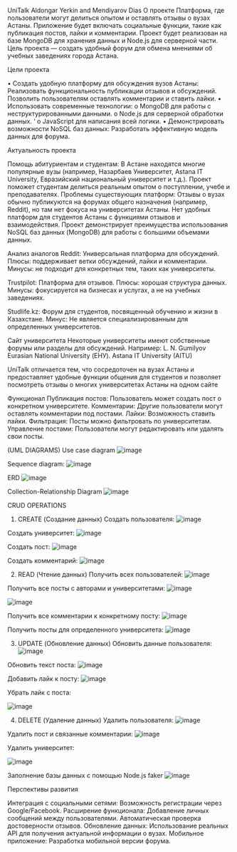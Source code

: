 UniTalk
Aldongar Yerkin and Mendiyarov Dias
О проекте
Платформа, где пользователи могут делиться опытом и оставлять отзывы о вузах Астаны. Приложение будет включать социальные функции, такие как публикация постов, лайки и комментарии. Проект будет реализован на базе MongoDB для хранения данных и Node.js для серверной части. Цель проекта — создать удобный форум для обмена мнениями об учебных заведениях города Астана.

Цели проекта

•	Создать удобную платформу для обсуждения вузов Астаны: 
Реализовать функциональность публикации отзывов и обсуждений. 
Позволить пользователям оставлять комментарии и ставить лайки.
•	Использовать современные технологии: 
o	MongoDB для работы с неструктурированными данными. 
o	Node.js для серверной обработки данных. ‘
o	JavaScript для написания всей логики.
•	Демонстрировать возможности NoSQL баз данных: 
Разработать эффективную модель данных для форума.

Актуальность проекта

Помощь абитуриентам и студентам: 
В Астане находятся многие популярные вузы (например, Назарбаев Университет, Astana IT University, Евразийский национальный университет и т.д.). 
Проект поможет студентам делиться реальным опытом о поступлении, учебе и преподавателях. 
Проблемы существующих платформ: 
Отзывы о вузах обычно публикуются на форумах общего назначения (например, Reddit), но там нет фокуса на университетах Астаны. 
Нет удобных платформ для студентов Астаны с функциями отзывов и взаимодействия. 
Проект демонстрирует преимущества использования NoSQL баз данных (MongoDB) для работы с большими объемами данных.

Анализ аналогов
Reddit: Универсальная платформа для обсуждений. Плюсы: поддерживает ветки обсуждений, лайки и комментарии. Минусы: не подходит для конкретных тем, таких как университеты.

Trustpilot: Платформа для отзывов. Плюсы: хорошая структура данных. Минусы: фокусируется на бизнесах и услугах, а не на учебных заведениях.

Studlife.kz: Форум для студентов, посвященный обучению и жизни в Казахстане. Минус: Не является специализированным для определенных университетов.

Сайт университета Некоторые университеты имеют собственные форумы или разделы для обсуждений. Например: L. N. Gumilyov Eurasian National University (ЕНУ). Astana IT University (AITU)


UniTalk отличается тем, что сосредоточен на вузах Астаны и предоставляет удобные функции общения для студентов и позволяет посмотреть отзывы о многих университетах Астаны на одном сайте




Функционал
Публикация постов: 
Пользователь может создать пост о конкретном университете. 
Комментарии: 
Другие пользователи могут оставлять комментарии под постами. Лайки: Возможность ставить лайки. 
Фильтрация: 
Посты можно фильтровать по университетам. 
Управление постами: 
Пользователи могут редактировать или удалять свои посты.

(UML DIAGRAMS)
Use case diagram
 ![image](https://github.com/user-attachments/assets/c8f5d257-2f79-4f95-964f-2fd6fc525aa4)

Sequence diagram: 
![image](https://github.com/user-attachments/assets/4411d6ee-dadc-49ad-9c8c-c5fb50fe5875)

ERD
 ![image](https://github.com/user-attachments/assets/1d063b03-35c7-4b69-8d7c-016d0f20ccf3)


Collection-Relationship Diagram
 ![image](https://github.com/user-attachments/assets/857fb243-be79-40f3-aa49-1cb6dd1ac7d8)


CRUD OPERATIONS
1. CREATE (Создание данных)
Создать пользователя:
 ![image](https://github.com/user-attachments/assets/80a3ee1d-2cba-43ef-91ae-0cb80800ca0b)

Создать университет:
![image](https://github.com/user-attachments/assets/4c7ae811-4f7b-42a6-9e02-4f3442d74c5c)
 


Создать пост:
 ![image](https://github.com/user-attachments/assets/3777e98d-428b-42a3-9d6c-fc414019a926)

Создать комментарий:
![image](https://github.com/user-attachments/assets/258eed84-63db-4ffe-805c-442b85506cad)

2. READ (Чтение данных)
Получить всех пользователей:
 ![image](https://github.com/user-attachments/assets/15b6df64-9a59-4ab0-b8ec-8a4cc86920ac)

Получить все посты с авторами и университетами:
 ![image](https://github.com/user-attachments/assets/306546c5-ab41-4731-a052-284a85dd4c43)

 ![image](https://github.com/user-attachments/assets/0d981085-c1c5-47f6-b101-be20a3560e18)


Получить все комментарии к конкретному посту:
 ![image](https://github.com/user-attachments/assets/601d0570-5126-4379-a8d1-d58a91fb30e3)

Получить посты для определенного университета:
 ![image](https://github.com/user-attachments/assets/7d8c0d6f-75be-427a-a107-e5b1920afa88)




3. UPDATE (Обновление данных)
Обновить данные пользователя:
 ![image](https://github.com/user-attachments/assets/8e2e8781-82d6-40cb-812b-9ff54e9904a0)

Обновить текст поста:
 ![image](https://github.com/user-attachments/assets/2b22604e-528f-4c29-a9a9-8f6582b58419)

Добавить лайк к посту:
 ![image](https://github.com/user-attachments/assets/f767cd28-5482-47e0-b7e8-96bc5134905b)

Убрать лайк с поста:
 
![image](https://github.com/user-attachments/assets/e2922466-5e99-420f-9c58-ba99ae5e7c5f)





4. DELETE (Удаление данных)
Удалить пользователя:
 ![image](https://github.com/user-attachments/assets/250601ac-826a-44cd-8eb8-9b2b32ecadac)

Удалить пост и связанные комментарии:
 ![image](https://github.com/user-attachments/assets/8ab03eb2-acdc-4e56-93f2-795509158dbe)

Удалить университет:
 
![image](https://github.com/user-attachments/assets/15a2ed9a-81d0-4049-b93e-af435f01f14d)






Заполнение базы данных с помощью Node.js faker
 ![image](https://github.com/user-attachments/assets/0765aa6e-1add-4bc6-9bbb-d58443629418)

Перспективы развития

Интеграция с социальными сетями: 
Возможность регистрации через Google/Facebook. 
Расширение функционала: 
Добавление личных сообщений между пользователями. 
Автоматическая проверка достоверности отзывов. 
Обновление данных: 
Использование реальных API для получения актуальной информации о вузах.
 Мобильное приложение:
Разработка мобильной версии форума.
